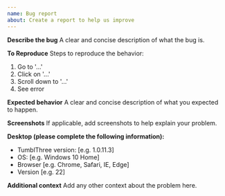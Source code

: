 ```yaml
---
name: Bug report
about: Create a report to help us improve
---
```


**Describe the bug**
A clear and concise description of what the bug is.

**To Reproduce**
Steps to reproduce the behavior:
1. Go to '...'
2. Click on '...'
3. Scroll down to '...'
4. See error

**Expected behavior**
A clear and concise description of what you expected to happen.

**Screenshots**
If applicable, add screenshots to help explain your problem.

**Desktop (please complete the following information):**
 - TumblThree version: [e.g. 1.0.11.3]
 - OS: [e.g. Windows 10 Home]
 - Browser [e.g. Chrome, Safari, IE, Edge]
 - Version [e.g. 22]

**Additional context**
Add any other context about the problem here.
